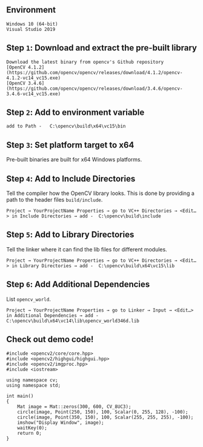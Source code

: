 ## Environment

    Windows 10 (64-bit)
    Visual Studio 2019

## Step `1`: Download and extract the pre-built library

    Download the latest binary from opencv's Github repository
    [OpenCV 4.1.2](https://github.com/opencv/opencv/releases/download/4.1.2/opencv-4.1.2-vc14_vc15.exe)
    [OpenCV 3.4.6](https://github.com/opencv/opencv/releases/download/3.4.6/opencv-3.4.6-vc14_vc15.exe)

## Step `2`: Add to environment variable

    add to Path -   C:\opencv\build\x64\vc15\bin

## Step `3`: Set platform target to x64
Pre-built binaries are built for x64 Windows platforms.

## Step `4`: Add to Include Directories
Tell the compiler how the OpenCV library looks. This is done by providing a path to the header files `build/include`.

    Project → YourProjectName Properties → go to VC++ Directories → <Edit…> in Include Directories → add -  C:\opencv\build\include

## Step `5`: Add to Library Directories
Tell the linker where it can find the lib files for different modules.

    Project → YourProjectName Properties → go to VC++ Directories → <Edit…> in Library Directories → add -  C:\opencv\build\x64\vc15\lib

## Step `6`: Add Additional Dependencies
List `opencv_world`.

    Project → YourProjectName Properties → go to Linker → Input → <Edit…> in Additional Dependencies → add -  C:\opencv\build\x64\vc14\lib\opencv_world346d.lib

## Check out demo code!

    #include <opencv2/core/core.hpp>
    #include <opencv2/highgui/highgui.hpp>
    #include <opencv2/imgproc.hpp>
    #include <iostream>

    using namespace cv;
    using namespace std;

    int main()
    {
        Mat image = Mat::zeros(300, 600, CV_8UC3);
        circle(image, Point(250, 150), 100, Scalar(0, 255, 128), -100);
        circle(image, Point(350, 150), 100, Scalar(255, 255, 255), -100);
        imshow("Display Window", image);
        waitKey(0);
        return 0;
    }